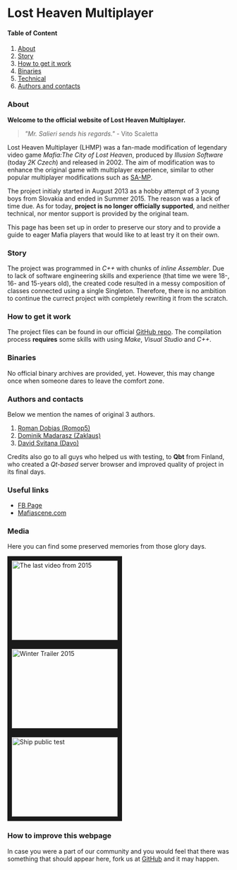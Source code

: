 # Lost Heaven Multiplayer


#### Table of Content
1. [About](#About)
2. [Story](#Story)
3. [How to get it work](#How-to-get-it-work)
4. [Binaries](#Binaries)
5. [Technical](#Technical)
6. [Authors and contacts](#Authors-and-contancts)


### About
**Welcome to the official website of Lost Heaven Multiplayer.**

> *"Mr. Salieri sends his regards."* - Vito Scaletta

Lost Heaven Multiplayer (LHMP) was a fan-made modification of legendary video game *Mafia:The City of Lost Heaven*, produced by *Illusion Software* (today *2K Czech*) and released in 2002. The aim of modification was to enhance the original game with multiplayer experience, similar to other popular multiplayer modifications such as [SA-MP](http://sa-mp.com).

The project initialy started in August 2013 as a hobby attempt of 3 young boys from Slovakia and ended in Summer 2015. The reason was a lack of time due. As for today, **project is no longer officially supported**, and neither technical, nor mentor support is provided by the original team. 

This page has been set up in order to preserve our story and to provide a guide to eager Mafia players that would like to at least try it on their own.

### Story
The project was programmed in *C++* with chunks of *inline Assembler*. Due to lack of software engineering skills and experience (that time we were 18-, 16- and 15-years old),  the created code resulted in a messy composition of classes connected using a single Singleton. Therefore, there is no ambition to continue the currect project with completely rewriting it from the scratch.

### How to get it work
The project files can be found in our official [GitHub repo](https://github.com/LHMPTeam/lhmp-old). The compilation process **requires** some skills with using *Make*, *Visual Studio* and *C++*.

### Binaries
No official binary archives are provided, yet. However, this may change once when someone dares to leave the comfort zone.

### Authors and contacts
Below we mention the names of original 3 authors.

 1. [Roman Dobias (Romop5)](https://github.com/Romop5)
 2. [Dominik Madarasz (Zaklaus)](https://github.com/zaklaus)
 3. [David Svitana (Davo)](https://github.com/DavoSK)

Credits also go to all guys who helped us with testing, to **Qbt** from Finland, who created a *Qt-based* server browser and improved quality of project in its final days.


### Useful links

* [FB Page](https://www.facebook.com/lhmpmode/)
* [Mafiascene.com](http://mafiascene.com)

### Media
Here you can find some preserved memories from those glory days.

<div class="container">
<div class="row">
<div class="col s4">
	<a href="http://www.youtube.com/watch?feature=player_embedded&v=2A78Hidqu_Y" target="_blank"><img src="http://img.youtube.com/vi/2A78Hidqu_Y/0.jpg" 
	alt="The last video from 2015" width="240" height="180" border="10" /></a>
</div>
<div class="col s4">
	<a href="http://www.youtube.com/watch?feature=player_embedded&v=BcWdLWNo-DI" target="_blank"><img src="http://img.youtube.com/vi/BcWdLWNo-DI/0.jpg" 
	alt="Winter Trailer 2015" width="240" height="180" border="10" /></a>

</div>
<div class="col s4">
	<a href="http://www.youtube.com/watch?feature=player_embedded&v=Wn_2IVbIaD0" target="_blank"><img src="http://img.youtube.com/vi/Wn_2IVbIaD0/0.jpg" 
	alt="Ship public test" width="240" height="180" border="10" /></a>
</div>
</div>
</div>

### How to improve this webpage
In case you were a part of our community and you would feel that there was something that should appear here, fork us at [GitHub](https://github.com/LHMPTeam/LHMPTeam.github.io) and it may happen.
</div>

